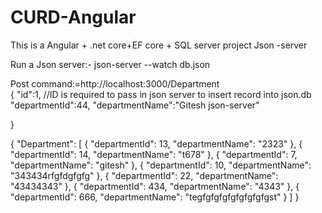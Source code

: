 # CURD-Angular
This is a Angular + .net core+EF core + SQL server project
Json -server

Run a Json server:- json-server --watch db.json

Post command:=http://localhost:3000/Department  
{
    "id":1, //ID is required to pass in json server to insert record into json.db
    "departmentId":44,
    "departmentName":"Gitesh json-server"
    
}

{
  "Department": [
    {
      "departmentId": 13,
      "departmentName": "2323"
    },
    {
      "departmentId": 14,
      "departmentName": "t678"
    },
    {
      "departmentId": 7,
      "departmentName": "gitesh"
    },
    {
      "departmentId": 10,
      "departmentName": "343434rfgfdgfgfg"
    },
    {
      "departmentId": 22,
      "departmentName": "43434343"
    },
    {
      "departmentId": 434,
      "departmentName": "4343"
    },
    {
      "departmentId": 666,
      "departmentName": "tegfgfgfgfgfgfgfgfgst"
    }
  ]
}
